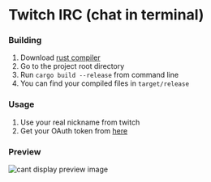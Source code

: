 # Twitch IRC (chat in terminal)
### Building
1. Download [rust compiler](https://www.rust-lang.org/tools/install)
2. Go to the project root directory
3. Run `cargo build --release` from command line
4. You can find your compiled files in `target/release`
### Usage
1. Use your real nickname from twitch
2. Get your OAuth token from [here](https://twitchapps.com/tmi/)
### Preview
![cant display preview image](https://cdn.has-cool.pics/9iq5nLQ4Dq.png)